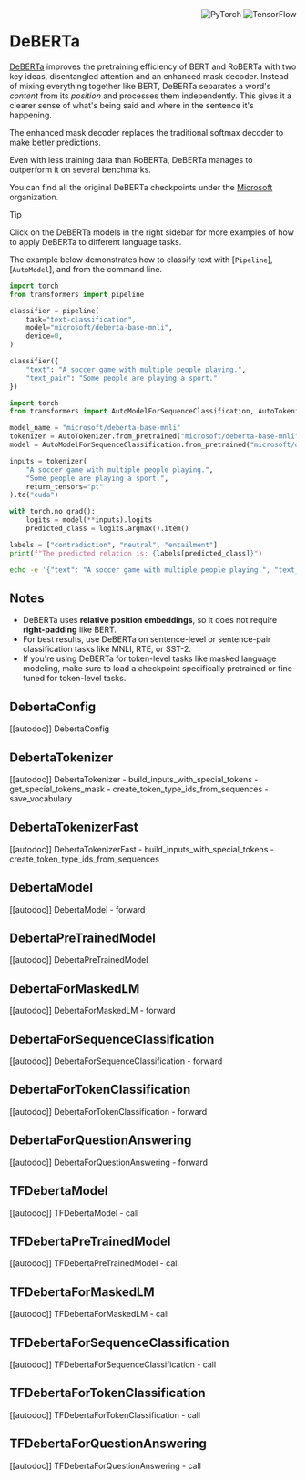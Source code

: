 <!--Copyright 2020 The HuggingFace Team. All rights reserved.

Licensed under the Apache License, Version 2.0 (the "License"); you may not use this file except in compliance with
the License. You may obtain a copy of the License at

http://www.apache.org/licenses/LICENSE-2.0

Unless required by applicable law or agreed to in writing, software distributed under the License is distributed on
an "AS IS" BASIS, WITHOUT WARRANTIES OR CONDITIONS OF ANY KIND, either express or implied. See the License for the
specific language governing permissions and limitations under the License.

⚠️ Note that this file is in Markdown but contain specific syntax for our doc-builder (similar to MDX) that may not be
rendered properly in your Markdown viewer.

-->

<div style="float: right;">
    <div class="flex flex-wrap space-x-1">
        <img alt="PyTorch" src="https://img.shields.io/badge/PyTorch-DE3412?style=flat&logo=pytorch&logoColor=white">
        <img alt="TensorFlow" src="https://img.shields.io/badge/TensorFlow-FF6F00?style=flat&logo=tensorflow&logoColor=white">
</div>
    </div>
</div>

# DeBERTa

[DeBERTa](https://huggingface.co/papers/2006.03654) improves the pretraining efficiency of BERT and RoBERTa with two key ideas, disentangled attention and an enhanced mask decoder. Instead of mixing everything together like BERT, DeBERTa separates a word's *content* from its *position* and processes them independently. This gives it a clearer sense of what's being said and where in the sentence it's happening.

The enhanced mask decoder replaces the traditional softmax decoder to make better predictions.

Even with less training data than RoBERTa, DeBERTa manages to outperform it on several benchmarks.

You can find all the original DeBERTa checkpoints under the [Microsoft](https://huggingface.co/microsoft?search_models=deberta) organization.


> [!TIP]
> Click on the DeBERTa models in the right sidebar for more examples of how to apply DeBERTa to different language tasks.

The example below demonstrates how to classify text with [`Pipeline`], [`AutoModel`], and from the command line.

<hfoptions id="usage">
<hfoption id="Pipeline">

```py
import torch
from transformers import pipeline

classifier = pipeline(
    task="text-classification",
    model="microsoft/deberta-base-mnli",
    device=0,
)

classifier({
    "text": "A soccer game with multiple people playing.",
    "text_pair": "Some people are playing a sport."
})
```

</hfoption>
<hfoption id="AutoModel">

```py
import torch
from transformers import AutoModelForSequenceClassification, AutoTokenizer

model_name = "microsoft/deberta-base-mnli"
tokenizer = AutoTokenizer.from_pretrained("microsoft/deberta-base-mnli")
model = AutoModelForSequenceClassification.from_pretrained("microsoft/deberta-base-mnli", device_map="auto")

inputs = tokenizer(
    "A soccer game with multiple people playing.",
    "Some people are playing a sport.",
    return_tensors="pt"
).to("cuda")

with torch.no_grad():
    logits = model(**inputs).logits
    predicted_class = logits.argmax().item()

labels = ["contradiction", "neutral", "entailment"]
print(f"The predicted relation is: {labels[predicted_class]}")

```

</hfoption>
<hfoption id="transformers CLI">

```bash
echo -e '{"text": "A soccer game with multiple people playing.", "text_pair": "Some people are playing a sport."}' | transformers run --task text-classification --model microsoft/deberta-base-mnli --device 0
```

</hfoption>
</hfoptions>

## Notes
- DeBERTa uses **relative position embeddings**, so it does not require **right-padding** like BERT.
- For best results, use DeBERTa on sentence-level or sentence-pair classification tasks like MNLI, RTE, or SST-2.
- If you're using DeBERTa for token-level tasks like masked language modeling, make sure to load a checkpoint specifically pretrained or fine-tuned for token-level tasks.

## DebertaConfig

[[autodoc]] DebertaConfig

## DebertaTokenizer

[[autodoc]] DebertaTokenizer
    - build_inputs_with_special_tokens
    - get_special_tokens_mask
    - create_token_type_ids_from_sequences
    - save_vocabulary

## DebertaTokenizerFast

[[autodoc]] DebertaTokenizerFast
    - build_inputs_with_special_tokens
    - create_token_type_ids_from_sequences

<frameworkcontent>
<pt>

## DebertaModel

[[autodoc]] DebertaModel
    - forward

## DebertaPreTrainedModel

[[autodoc]] DebertaPreTrainedModel

## DebertaForMaskedLM

[[autodoc]] DebertaForMaskedLM
    - forward

## DebertaForSequenceClassification

[[autodoc]] DebertaForSequenceClassification
    - forward

## DebertaForTokenClassification

[[autodoc]] DebertaForTokenClassification
    - forward

## DebertaForQuestionAnswering

[[autodoc]] DebertaForQuestionAnswering
    - forward

</pt>
<tf>

## TFDebertaModel

[[autodoc]] TFDebertaModel
    - call

## TFDebertaPreTrainedModel

[[autodoc]] TFDebertaPreTrainedModel
    - call

## TFDebertaForMaskedLM

[[autodoc]] TFDebertaForMaskedLM
    - call

## TFDebertaForSequenceClassification

[[autodoc]] TFDebertaForSequenceClassification
    - call

## TFDebertaForTokenClassification

[[autodoc]] TFDebertaForTokenClassification
    - call

## TFDebertaForQuestionAnswering

[[autodoc]] TFDebertaForQuestionAnswering
    - call

</tf>
</frameworkcontent>

